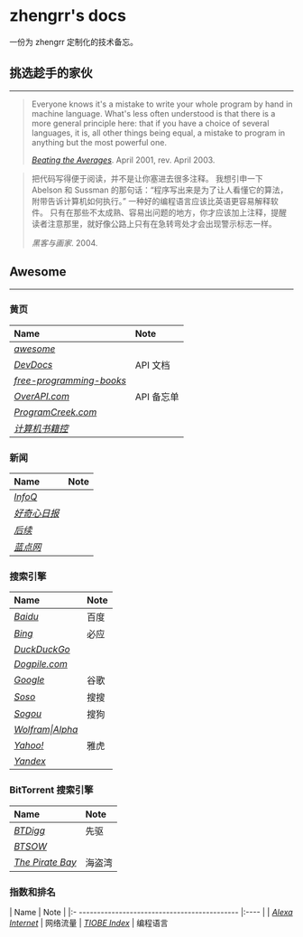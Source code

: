 # zhengrr's docs

一份为 zhengrr 定制化的技术备忘。

## 挑选趁手的家伙
---

> Everyone knows it's a mistake to write your whole program by hand in machine language.
> What's less often understood is that there is a more general principle here:
> that if you have a choice of several languages, it is, all other things being equal, a mistake to program in anything but the most powerful one.
>
> [*Beating the Averages*](http://paulgraham.com/avg.html). April 2001, rev. April 2003.

> 把代码写得便于阅读，并不是让你塞进去很多注释。
> 我想引申一下 Abelson 和 Sussman 的那句话：“程序写出来是为了让人看懂它的算法，附带告诉计算机如何执行。”
> 一种好的编程语言应该比英语更容易解释软件。
> 只有在那些不太成熟、容易出问题的地方，你才应该加上注释，提醒读者注意那里，就好像公路上只有在急转弯处才会出现警示标志一样。
>
> *黑客与画家*. 2004.

## Awesome
---

### 黄页

| Name                                            | Note |
|:----------------------------------------------- |:---- |
| [*awesome*](https://awesome.re/)                |
| [*DevDocs*](https://devdocs.io/)                | API 文档
| [*free-programming-books*](https://ebookfoundation.github.io/free-programming-books/) |
| [*OverAPI.com*](http://overapi.com/)            | API 备忘单
| [*ProgramCreek.com*](https://programcreek.com/) |
| [*计算机书籍控*](http://bestcbooks.com/)        |

### 新闻

| Name                                            | Note |
|:----------------------------------------------- |:---- |
| [*InfoQ*](https://infoq.cn/)                    |
| [*好奇心日报*](https://www.qdaily.com/)         |
| [*后续*](https://houxuapp.com/)                 |
| [*蓝点网*](https://landiannews.com/)            |

### 搜索引擎

| Name                                          | Note |
|:--------------------------------------------- |:---- |
| [*Baidu*](https://www.baidu.com/)             | 百度
| [*Bing*](https://bing.com/)                   | 必应
| [*DuckDuckGo*](https://duckduckgo.com/)       |
| [*Dogpile.com*](https://www.dogpile.com/)     |
| [*Google*](https://www.google.com/)           | 谷歌
| [*Soso*](http://soso.com/)                    | 搜搜
| [*Sogou*](https://www.sogou.com/)             | 搜狗
| [*Wolfram\|Alpha*](https://wolframalpha.com/) |
| [*Yahoo!*](https://search.yahoo.com/)         | 雅虎
| [*Yandex*](https://yandex.com/)               |

### BitTorrent 搜索引擎

| Name                                          | Note |
|:--------------------------------------------- |:---- |
| [*BTDigg*](https://btdig.com/)                | 先驱
| [*BTSOW*](https://btsow.com/)                 |
| [*The Pirate Bay*](https://thepiratebay.org/) | 海盗湾

### 指数和排名

| Name                                            | Note |
|:-  -------------------------------------------- |:---- |
| [*Alexa Internet*](https://www.alexa.com/)      | 网络流量
| [*TIOBE Index*](https://tiobe.com/tiobe-index/) | 编程语言
